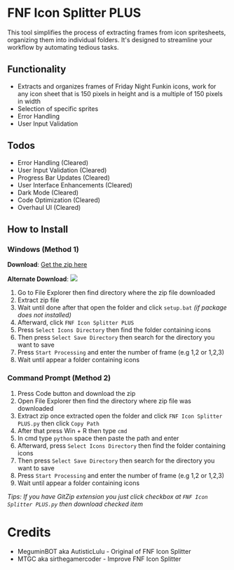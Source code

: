 # FNF Icon Splitter PLUS
This tool simplifies the process of extracting frames from icon spritesheets, organizing them into individual folders. 
It's designed to streamline your workflow by automating tedious tasks.

## Functionality
* Extracts and organizes frames of Friday Night Funkin icons, work for any icon sheet that is 150 pixels in height and is a multiple of 150 pixels in width
* Selection of specific sprites
* Error Handling
* User Input Validation

## Todos
* Error Handling (Cleared)
* User Input Validation (Cleared)
* Progress Bar Updates (Cleared)
* User Interface Enhancements (Cleared)
* Dark Mode (Cleared)
* Code Optimization (Cleared)
* Overhaul UI (Cleared)

## How to Install
### Windows (Method 1)
**Download**: [Get the zip here](https://github.com/sirthegamercoder/FNF-Icon-Splitter-PLUS/releases)

**Alternate Download**:
<a href="https://gamebanana.com/tools/19303"><img src="https://gamebanana.com/tools/embeddables/19303?type=large"/></a>
1. Go to File Explorer then find directory where the zip file downloaded
2. Extract zip file
3. Wait until done after that open the folder and click `setup.bat` *(if package does not installed)*
4. Afterward, click `FNF Icon Splitter PLUS`
5. Press `Select Icons Directory` then find the folder containing icons
7. Then press `Select Save Directory` then search for the directory you want to save
8. Press `Start Processing` and enter the number of frame (e.g 1,2 or 1,2,3)
9. Wait until appear a folder containing icons

### Command Prompt (Method 2)
1. Press Code button and download the zip
2. Open File Explorer then find the directory where zip file was downloaded
3. Extract zip once extracted open the folder and click `FNF Icon Splitter PLUS.py` then click `Copy Path`
4. After that press Win + R then type `cmd`
5. In cmd type `python` space then paste the path and enter
6. Afterward, press `Select Icons Directory` then find the folder containing icons
7. Then press `Select Save Directory` then search for the directory you want to save
8. Press `Start Processing` and enter the number of frame (e.g 1,2 or 1,2,3)
9. Wait until appear a folder containing icons

*Tips: If you have GitZip extension you just click checkbox at `FNF Icon Splitter PLUS.py` then download checked item*

# Credits
* MeguminBOT aka AutisticLulu - Original of FNF Icon Splitter
* MTGC aka sirthegamercoder - Improve FNF Icon Splitter
